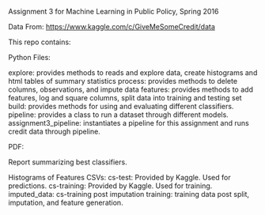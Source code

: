 Assignment 3 for Machine Learning in Public Policy, Spring 2016

Data From: https://www.kaggle.com/c/GiveMeSomeCredit/data

This repo contains:

Python Files:

explore: provides methods to reads and explore data, create histograms and html tables of summary statistics
process: provides methods to delete columns, observations, and impute data
features: provides methods to add features, log and square columns, split data into training and testing set
build: provides methods for using and evaluating different classifiers.
pipeline: provides a class to run a dataset through different models.
assignment3_pipeline: instantiates a pipeline for this assignment and runs credit data through pipeline.

PDF:

Report summarizing best classifiers.

Histograms of Features
CSVs:
cs-test: Provided by Kaggle. Used for predictions.
cs-training: Provided by Kaggle. Used for training.
imputed_data: cs-training post imputation
training: training data post split, imputation, and feature generation.
